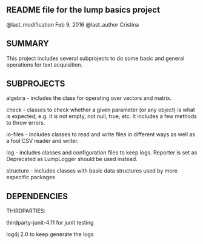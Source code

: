 README file for the lump basics project
---------------------------------------

@last_modification Feb 9, 2016 
@last_author Cristina


SUMMARY
-------

This project includes several subprojects to do some basic and
general operations for text acquisition. 

SUBPROJECTS
-----------

algebra - includes the class for operating over vectors and matrix. 

check - classes to check whether a given parameter (or any object) is 
what is expected; e.g. it is not empty, not null, true, etc.
It includes a few methods to throw errors.

io-files - includes classes to read and write files in different ways 
as well as a fool CSV reader and writer.
	
log - includes classes and configuration files to keep logs. 
Reporter is set as Deprecated as LumpLogger should be used instead.

structure - includes classes with basic data structures used by more
especific packages
	
	
DEPENDENCIES
------------

THIRDPARTIES:

thirdparty-junit-4.11 for junit testing

log4j 2.0 to keep generate the logs

